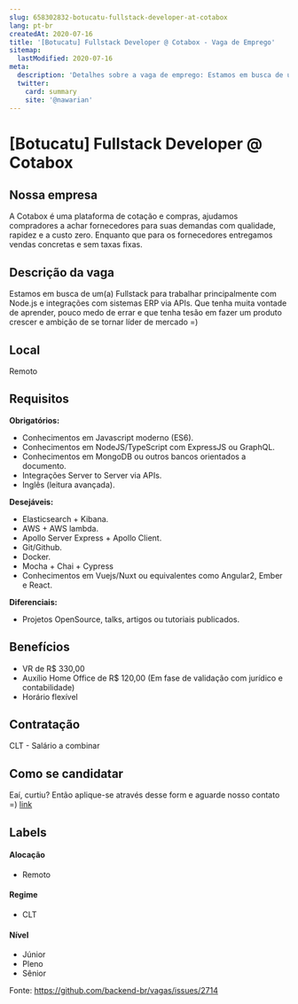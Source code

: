 ```yaml
---
slug: 658302832-botucatu-fullstack-developer-at-cotabox
lang: pt-br
createdAt: 2020-07-16
title: '[Botucatu] Fullstack Developer @ Cotabox - Vaga de Emprego'
sitemap:
  lastModified: 2020-07-16
meta:
  description: 'Detalhes sobre a vaga de emprego: Estamos em busca de um(a) Fullstack para trabalhar principalmente com Node.js e integrações com sistemas ERP via APIs. Que tenha muita vontade de aprender, pouco medo de errar e que tenha tesão em fazer um produto crescer e ambição de se tornar líder de mercado =)'
  twitter:
    card: summary
    site: '@nawarian'
---
```


# [Botucatu] Fullstack Developer @ Cotabox

<!-- 
==================================================
POR FAVOR, SÓ POSTE SE A VAGA FOR PARA FRONT-END!

Não faça distinção de gênero no título da vaga.

Use: "Front-End Developer" ao invés de 
"Desenvolvedor Front-End" \o/

Exemplo: `[São Paulo] Front-End Developer na NOME DA EMPRESA`
==================================================
-->

<!--
==================================================
Caso a vaga for remoto durante a pandemia deixar a linha abaixo
==================================================
-->


## Nossa empresa

A Cotabox é uma plataforma de cotação e compras, ajudamos compradores a achar fornecedores para suas demandas com qualidade, rapidez e a custo zero. Enquanto que para os fornecedores entregamos vendas concretas e sem taxas fixas.

## Descrição da vaga

Estamos em busca de um(a) Fullstack para trabalhar principalmente com Node.js e integrações com sistemas ERP via APIs. Que tenha muita vontade de aprender, pouco medo de errar e que tenha tesão em fazer um produto crescer e ambição de se tornar líder de mercado =)

## Local

Remoto

## Requisitos

**Obrigatórios:**
- Conhecimentos em Javascript moderno (ES6).
- Conhecimentos em NodeJS/TypeScript com ExpressJS ou GraphQL.
- Conhecimentos em MongoDB ou outros bancos orientados a documento.
- Integrações Server to Server via APIs.
- Inglês (leitura avançada).

**Desejáveis:**
- Elasticsearch + Kibana.
- AWS + AWS lambda.
- Apollo Server Express + Apollo Client.
- Git/Github.
- Docker.
- Mocha + Chai + Cypress
- Conhecimentos em Vuejs/Nuxt ou equivalentes como Angular2, Ember e React.

**Diferenciais:**
- Projetos OpenSource, talks, artigos ou tutoriais publicados.

## Benefícios

- VR de R$ 330,00
- Auxílio Home Office de R$ 120,00 (Em fase de validação com jurídico e contabilidade)
- Horário flexível

## Contratação

CLT - Salário a combinar

## Como se candidatar

Eaí, curtiu? Então aplique-se através desse form e aguarde nosso contato =) [link](https://goo.gl/forms/AcX63ZNAkBOi47LX2)


## Labels
<!-- retire os labels que não fazem sentido à vaga -->

#### Alocação
- Remoto

#### Regime
- CLT

#### Nível
- Júnior
- Pleno
- Sênior




Fonte: https://github.com/backend-br/vagas/issues/2714